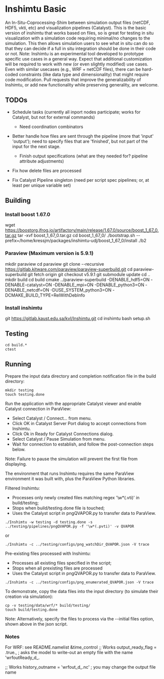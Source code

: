 # Inshimtu Basic

An In-Situ-Coprocessing-Shim between simulation output files (netCDF, HDF5, vkti, etc) and visualization pipelines (Catalyst). This is the basic version of inshimtu that works based on files, so is great for testing in situ visualization with a simulation code requiring minimal/no changes to the simulation. This then allows simulation users to see what in situ can do so that they can decide if a full in situ integration should be done in their code or not.
Note: Inshimtu is an experimental tool developed to prototype specific use cases in a general way.  Expect that additional customization will be required to work with new (or even slightly modified) use cases.  Even with similar usecases (e.g., WRF + netCDF files), there can be hard-coded constraints (like data type and dimensionality) that might require code modification.
Pull requests that improve the generalizability of Inshimtu, or add new functionality while preserving generality, are welcome.

## TODOs

* Schedule tasks (currently all inport nodes participate; works for Catalyst, but not for external commands)
  * Need coordination combinators

* Better handle how files are sent through the pipeline (more that 'input' 'output'); need to specify files that are 'finished', but not part of the input for the next stage.
  * Finish output specifications (what are they needed for? pipeline attribute adjustments)

* Fix how delete files are processed

* Fix Catalyst Pipeline singleton (need per script spec pipelines; or, at least per unique variable set)


## Building

### Install boost 1.67.0
wget https://boostorg.jfrog.io/artifactory/main/release/1.67.0/source/boost_1_67_0.tar.gz
tar -xvf boost_1_67_0.tar.gz
cd boost_1_67_0/
./bootstrap.sh --prefix=/home/kressjm/packages/inshimtu-udj/boost_1_67_0/install
./b2

### Paraview (Maximum version is 5.9.1)
mkdir paraview
cd paraview
git clone --recursive https://gitlab.kitware.com/paraview/paraview-superbuild.git
cd paraview-superbuild
git fetch origin 
git checkout v5.9.1
git submodule update
cd ..
mkdir build
cd build
cmake ../paraview-superbuild -DENABLE_hdf5=ON -DENABLE-catalyst=ON -DENABLE_mpi=ON -DENABLE_python3=ON -DENABLE_netcdf=ON -DUSE_SYSTEM_python3=ON -DCMAKE_BUILD_TYPE=RelWithDebInfo

### Install inshimtu
git https://gitlab.kaust.edu.sa/kvl/Inshimtu.git
cd inshimtu
bash setup.sh


## Testing

```
cd build.*
ctest
```

## Running

Prepare the input data directory and completion notification file in the build directory:

```
mkdir testing
touch testing.done
```

Run the application with the appropriate Catalyst viewer and enable Catalyst connection in ParaView:

* Select Catalyst / Connect... from menu.
* Click OK in Catalyst Server Port dialog to accept connections from Inshimtu.
* Click Ok in Ready for Catalyst Connections dialog.
* Select Catalyst / Pause Simulation from menu.
* Wait for connection to establish, and follow the post-connection steps below.

Note: Failure to pause the simulation will prevent the first file from displaying.

 
The environment that runs Inshimtu requires the same ParaView environment it was built with, plus the ParaView Python libraries.

Filtered Inshimtu:
* Processes only newly created files matching regex '\w*(.vti)' in build/testing;
* Stops when build/testing.done file is touched;
* Uses the Catalyst script in pngQVAPOR.py to transfer data to ParaView.

```
./Inshimtu -w testing -d testing.done -s ../testing/pipelines/pngQVAPOR.py -f '\w*(.pvti)' -v QVAPOR
```
or
```
./Inshimtu -c ../testing/configs/png_watchDir_QVAPOR.json -V trace
```

Pre-existing files processed with Inshimtu:
* Processes all existing files specified in the script;
* Stops when all prexisting files are processed
* Uses the Catalyst script in pngQVAPOR.py to transfer data to ParaView.

```
./Inshimtu -c ../testing/configs/png_enumerated_QVAPOR.json -V trace
```

To demonstrate, copy the data files into the input directory (to simulate their creation via simulation):

```
cp -v testing/data/wrf/* build/testing/
touch build/testing.done
```

Note: Alternatively, specify the files to process via the --initial files option, shown above in the json script.



### Notes

For WRF: see README.namelist
  &time_control
  ;; Works
  output_ready_flag = .true.,  ; asks the model to write-out an empty file with the name 'wrfoutReady_d<domain>_<date>.

  ;; Works
  history_outname = 'wrfout_d<domain>_<date>.nc' ; you may change the output file name

